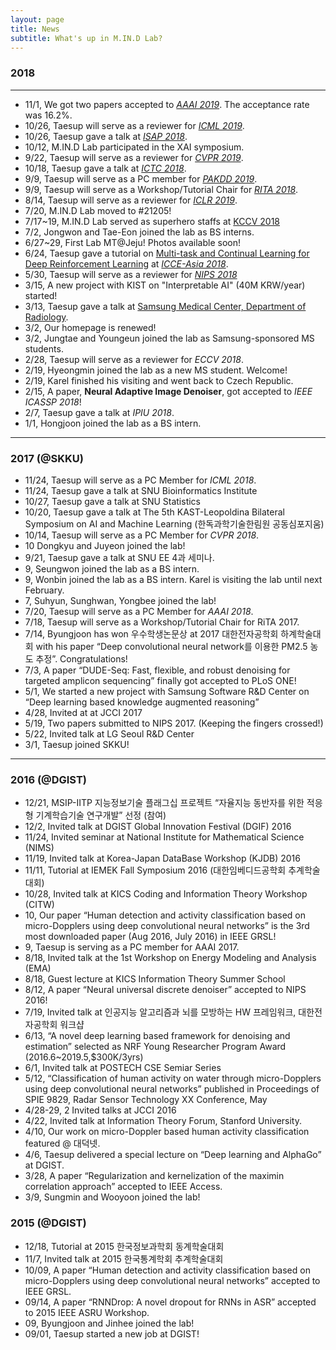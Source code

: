 ```yaml
---
layout: page
title: News
subtitle: What's up in M.IN.D Lab?
---
```


### 2018 
<hr>

- 11/1, We got two papers accepted to [_AAAI 2019_](https://aaai.org/Conferences/AAAI-19/). The acceptance rate was 16.2\%.
- 10/26, Taesup will serve as a reviewer for [_ICML 2019_](http://icml.cc).
- 10/26, Taesup gave a talk at [_ISAP 2018_](http://isap2018.org/).
- 10/12, M.IN.D Lab participated in the XAI symposium. 
- 9/22, Taesup will serve as a reviewer for [_CVPR 2019_](http://cvpr2019.thecvf.com/).
- 10/18, Taesup gave a talk at [_ICTC 2018_](http://ictc.org).
- 9/9, Taesup will serve as a PC member for [_PAKDD 2019_](http://www.pakdd2019.org).
- 9/9, Taesup will serve as a Workshop/Tutorial Chair for [_RITA 2018_](http://2018/icrita.org).
- 8/14, Taesup will serve as a reviewer for [_ICLR 2019_](http://iclr.cc).
- 7/20, M.IN.D Lab moved to \#21205!
- 7/17~19, M.IN.D Lab served as superhero staffs at [KCCV 2018](https://kcvs.kr/front/conference/2018#conference-tap-02)
- 7/2, Jongwon and Tae-Eon joined the lab as BS interns. 
- 6/27~29, First Lab MT@Jeju! Photos available soon!
- 6/24, Taesup gave a tutorial on [Multi-task and Continual Learning for Deep Reinforcement Learning](http://115.145.155.74/files/Talks/MTC_RL.pdf) at [_ICCE-Asia 2018_](http://www.icce-asia2018.org/).
- 5/30, Taesup will serve as a reviewer for [_NIPS 2018_](http://nips.cc)
- 3/15, A new project with KIST on "Interpretable AI" (40M KRW/year) started!
- 3/13, Taesup gave a talk at [Samsung Medical Center, Department of Radiology](http://radiology.samsunghospital.com/).
- 3/2, Our homepage is renewed!
- 3/2, Jungtae and Youngeun joined the lab as Samsung-sponsored MS students.
- 2/28, Taesup will serve as a reviewer for _ECCV 2018_.
- 2/19, Hyeongmin joined the lab as a new MS student. Welcome!
- 2/19, Karel finished his visiting and went back to Czech Republic. 
- 2/15, A paper, **Neural Adaptive Image Denoiser**, got accepted to _IEEE ICASSP 2018_!
- 2/7, Taesup gave a talk at _IPIU 2018_. 
- 1/1, Hongjoon joined the lab as a BS intern. 
<hr>

### 2017 (@SKKU)

- 11/24, Taesup will serve as a PC Member for _ICML 2018_.
- 11/24, Taesup gave a talk at SNU Bioinformatics Institute
- 10/27, Taesup gave a talk at SNU Statistics
- 10/20, Taesup gave a talk at The 5th KAST-Leopoldina Bilateral Symposium on AI and Machine Learning (한독과학기술한림원 공동심포지움)
- 10/14, Taesup will serve as a PC Member for _CVPR 2018_.
- 10 Dongkyu and Juyeon joined the lab!
- 9/21, Taesup gave a talk at SNU EE 4과 세미나.
- 9, Seungwon joined the lab as a BS intern.
- 9, Wonbin joined the lab as a BS intern. Karel is visiting the lab until next February.
- 7, Suhyun, Sunghwan, Yongbee joined the lab!
- 7/20, Taesup will serve as a PC Member for _AAAI 2018_.
- 7/18, Taesup will serve as a Workshop/Tutorial Chair for RiTA 2017.
- 7/14, Byungjoon has won 우수학생논문상 at 2017 대한전자공학회 하계학술대회 with his paper “Deep convolutional neural network를 이용한 PM2.5 농도 추정”. Congratulations!
- 7/3, A paper “DUDE-Seq: Fast, flexible, and robust denoising for targeted amplicon sequencing” finally got accepted to PLoS ONE!
- 5/1, We started a new project with Samsung Software R&D Center on “Deep learning based knowledge augmented reasoning”
- 4/28, Invited at at JCCI 2017
- 5/19, Two papers submitted to NIPS 2017. (Keeping the fingers crossed!)
- 5/22, Invited talk at LG Seoul R&D Center
- 3/1, Taesup joined SKKU!

<hr>

### 2016 (@DGIST)

- 12/21, MSIP-IITP 지능정보기술 플래그십 프로젝트 “자율지능 동반자를 위한 적응형 기계학습기술 연구개발” 선정 (참여)
- 12/2, Invited talk at DGIST Global Innovation Festival (DGIF) 2016
- 11/24, Invited seminar at National Institute for Mathematical Science (NIMS)
- 11/19, Invited talk at Korea-Japan DataBase Workshop (KJDB) 2016
- 11/11, Tutorial at IEMEK Fall Symposium 2016 (대한임베디드공학회 추계학술대회)
- 10/28, Invited talk at KICS Coding and Information Theory Workshop (CITW)
- 10, Our paper “Human detection and activity classification based on micro-Dopplers using deep convolutional neural networks” is the 3rd most downloaded paper (Aug 2016, July 2016) in IEEE GRSL!
- 9, Taesup is serving as a PC member for AAAI 2017.
- 8/18, Invited talk at the 1st Workshop on Energy Modeling and Analysis (EMA)
- 8/18, Guest lecture at KICS Information Theory Summer School
- 8/12, A paper “Neural universal discrete denoiser” accepted to NIPS 2016!
- 7/19, Invited talk at 인공지능 알고리즘과 뇌를 모방하는 HW 프레임워크, 대한전자공학회 워크샵
- 6/13, “A novel deep learning based framework for denoising and estimation” selected as NRF Young Researcher Program Award (2016.6~2019.5,$300K/3yrs)
- 6/1, Invited talk at POSTECH CSE Semiar Series
- 5/12, “Classification of human activity on water through micro-Dopplers using deep convolutional neural networks” published in Proceedings of SPIE 9829, Radar Sensor Technology XX Conference, May 
- 4/28-29, 2 Invited talks at JCCI 2016
- 4/22, Invited talk at Information Theory Forum, Stanford University.
- 4/10, Our work on micro-Doppler based human activity classification featured @ 대덕넷.
- 4/6, Taesup delivered a special lecture on “Deep learning and AlphaGo” at DGIST.
- 3/28, A paper “Regularization and kernelization of the maximin correlation approach” accepted to IEEE Access.
- 3/9, Sungmin and Wooyoon joined the lab!

### 2015 (@DGIST)
- 12/18, Tutorial at 2015 한국정보과학회 동계학술대회
- 11/7, Invited talk at 2015 한국통계학회 추계학술대회
- 10/09, A paper “Human detection and activity classification based on micro-Dopplers using deep convolutional neural networks” accepted to IEEE GRSL.
- 09/14, A paper “RNNDrop: A novel dropout for RNNs in ASR” accepted to 2015 IEEE ASRU Workshop.
- 09, Byungjoon and Jinhee joined the lab!
- 09/01, Taesup started a new job at DGIST!
